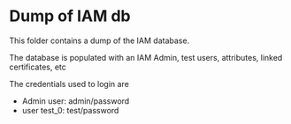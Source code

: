 # Dump of IAM db

This folder contains a dump of the IAM database.

The database is populated with an IAM Admin, test users, attributes, linked certificates, etc

The credentials used to login are

* Admin user: admin/password
* user test_0: test/password